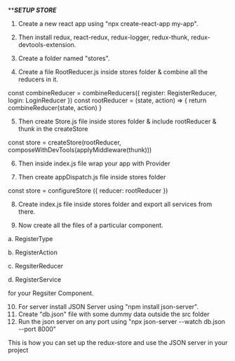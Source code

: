 ***********SETUP STORE*********
1. Create a new react app using "npx create-react-app my-app".

2. Then install redux, react-redux, redux-logger, redux-thunk, redux-devtools-extension.

3. Create a folder named "stores".

4. Create a file RootReducer.js inside stores folder & combine all the reducers in it.

const combineReducer = combineReducers({
    register: RegisterReducer,
    login: LoginReducer
})
const rootReducer = (state, action) => {
    return combineReducer(state, action)
}

5. Then create Store.js file inside stores folder & include rootReducer & thunk in the createStore

const store = createStore(rootReducer, composeWithDevTools(applyMiddleware(thunk)))

6. Then inside index.js file wrap your app with Provider  
<Provider store={store}>
    <App />
</Provider>

7. Then create appDispatch.js file inside stores folder

const store = configureStore ({
    reducer: rootReducer
})

8. Create index.js file inside stores folder and export all services from there.

9. Now create all the files of a particular component.

a. RegisterType

b. RegisterAction

c. RegsiterReducer

d. RegisterService 

for your Regsiter Component.

10. For server install JSON Server using "npm install json-server".
11. Create "db.json" file with some dummy data outside the src folder
11. Run the json server on any port using "npx json-server --watch db.json --port 8000"

This is how you can set up the redux-store and use the JSON server in your project
